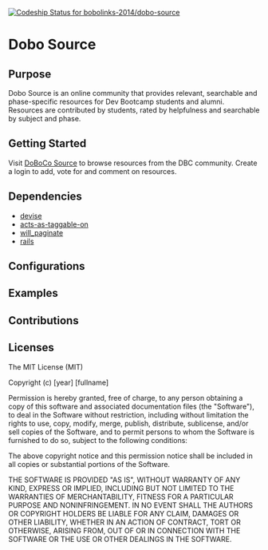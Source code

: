[ ![Codeship Status for bobolinks-2014/dobo-source](https://www.codeship.io/projects/a4bd0af0-10f1-0132-455e-4ed0225ce9a8/status)](https://www.codeship.io/projects/32933)
# Dobo Source

## Purpose

Dobo Source is an online community that provides relevant, searchable and phase-specific resources for Dev Bootcamp students and alumni.  Resources are contributed by students, rated by helpfulness and searchable by subject and phase.  

## Getting Started

Visit [DoBoCo Source](http://secret-stream-1737.herokuapp.com/) to browse resources from the DBC community.  Create a login to add, vote for and comment on resources.  

## Dependencies

* [devise](https://github.com/plataformatec/devise) 
* [acts-as-taggable-on](https://github.com/mbleigh/acts-as-taggable-on)
* [will_paginate](https://github.com/mislav/will_paginate)
* [rails](https://github.com/rails/rails)

## Configurations

## Examples

## Contributions

## Licenses
The MIT License (MIT)

Copyright (c) [year] [fullname]

Permission is hereby granted, free of charge, to any person obtaining a copy
of this software and associated documentation files (the "Software"), to deal
in the Software without restriction, including without limitation the rights
to use, copy, modify, merge, publish, distribute, sublicense, and/or sell
copies of the Software, and to permit persons to whom the Software is
furnished to do so, subject to the following conditions:

The above copyright notice and this permission notice shall be included in all
copies or substantial portions of the Software.

THE SOFTWARE IS PROVIDED "AS IS", WITHOUT WARRANTY OF ANY KIND, EXPRESS OR
IMPLIED, INCLUDING BUT NOT LIMITED TO THE WARRANTIES OF MERCHANTABILITY,
FITNESS FOR A PARTICULAR PURPOSE AND NONINFRINGEMENT. IN NO EVENT SHALL THE
AUTHORS OR COPYRIGHT HOLDERS BE LIABLE FOR ANY CLAIM, DAMAGES OR OTHER
LIABILITY, WHETHER IN AN ACTION OF CONTRACT, TORT OR OTHERWISE, ARISING FROM,
OUT OF OR IN CONNECTION WITH THE SOFTWARE OR THE USE OR OTHER DEALINGS IN THE
SOFTWARE.
